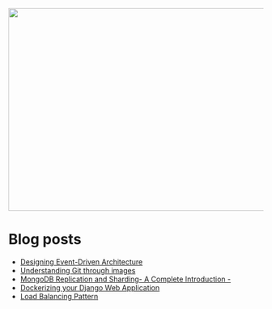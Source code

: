 <p align="center">
  <img width="800" height="400" src="https://user-images.githubusercontent.com/64951136/116340604-a0bf5d80-a809-11eb-8a19-5a502ea7508c.png">
</p>

# Blog posts
<!-- daily.dev BOOKMARKS:START -->
- [Designing Event-Driven Architecture](https://app.daily.dev/posts/gbYFpJ1TJ?utm_source=rss&utm_medium=bookmarks&utm_campaign=wUZhvhvumOE4H7BNYF6qw)
- [Understanding Git through images](https://app.daily.dev/posts/wqck-hRFh?utm_source=rss&utm_medium=bookmarks&utm_campaign=wUZhvhvumOE4H7BNYF6qw)
- [MongoDB Replication and Sharding- A Complete Introduction -](https://app.daily.dev/posts/I96ZIpFlt?utm_source=rss&utm_medium=bookmarks&utm_campaign=wUZhvhvumOE4H7BNYF6qw)
- [Dockerizing your Django Web Application](https://app.daily.dev/posts/h5AVFJBnG?utm_source=rss&utm_medium=bookmarks&utm_campaign=wUZhvhvumOE4H7BNYF6qw)
- [Load Balancing Pattern](https://app.daily.dev/posts/CHop7M9Hw?utm_source=rss&utm_medium=bookmarks&utm_campaign=wUZhvhvumOE4H7BNYF6qw)
<!-- daily.dev BOOKMARKS:END -->